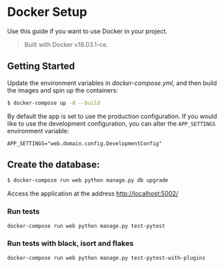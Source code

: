 # Docker Setup

Use this guide if you want to use Docker in your project.

> Built with Docker v18.03.1-ce.

## Getting Started

Update the environment variables in *docker-compose.yml*, and then build the images and spin up the containers:

```sh
$ docker-compose up -d --build
```

By default the app is set to use the production configuration. If you would like to use the development configuration, you can alter the `APP_SETTINGS` environment variable:

```
APP_SETTINGS="web.domain.config.DevelopmentConfig"
```

Create the database:
-
```sh
$ docker-compose run web python manage.py db upgrade
```

Access the application at the address [http://localhost:5002/](http://localhost:5002/)

### Run tests

```sh
docker-compose run web python manage.py test-pytest
```

### Run tests with black, isort and flakes

```sh
docker-compose run web python manage.py test-pytest-with-plugins
```
